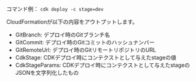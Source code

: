 コマンド例：
`cdk deploy -c stage=dev`

CloudFormationが以下の内容をアウトプットします。

- GitBranch: デプロイ時のGitブランチ名
- GitCommit: デプロイ時のGitコミットのハッシュナンバー
- GitRemoteUrl: デプロイ時のGitリモートリポジトリのURL
- CdkStage: CDKデプロイ時にコンテクストとして与えたstageの値
- CdkStageParams: CDKデプロイ時にコンテクストとして与えたstageのJSONを文字列化したもの
